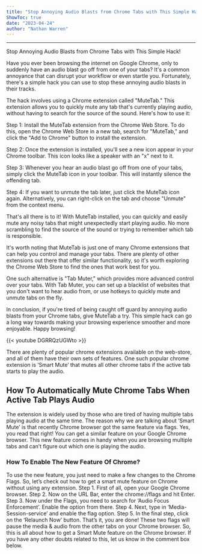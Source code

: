 ```yaml
---
title: "Stop Annoying Audio Blasts from Chrome Tabs with This Simple Hack!"
ShowToc: true 
date: "2023-04-24"
author: "Nathan Warren"
---
```

*****
Stop Annoying Audio Blasts from Chrome Tabs with This Simple Hack!

Have you ever been browsing the internet on Google Chrome, only to suddenly have an audio blast go off from one of your tabs? It's a common annoyance that can disrupt your workflow or even startle you. Fortunately, there's a simple hack you can use to stop these annoying audio blasts in their tracks.

The hack involves using a Chrome extension called "MuteTab." This extension allows you to quickly mute any tab that's currently playing audio, without having to search for the source of the sound. Here's how to use it:

Step 1: Install the MuteTab extension from the Chrome Web Store. To do this, open the Chrome Web Store in a new tab, search for "MuteTab," and click the "Add to Chrome" button to install the extension.

Step 2: Once the extension is installed, you'll see a new icon appear in your Chrome toolbar. This icon looks like a speaker with an "x" next to it.

Step 3: Whenever you hear an audio blast go off from one of your tabs, simply click the MuteTab icon in your toolbar. This will instantly silence the offending tab.

Step 4: If you want to unmute the tab later, just click the MuteTab icon again. Alternatively, you can right-click on the tab and choose "Unmute" from the context menu.

That's all there is to it! With MuteTab installed, you can quickly and easily mute any noisy tabs that might unexpectedly start playing audio. No more scrambling to find the source of the sound or trying to remember which tab is responsible.

It's worth noting that MuteTab is just one of many Chrome extensions that can help you control and manage your tabs. There are plenty of other extensions out there that offer similar functionality, so it's worth exploring the Chrome Web Store to find the ones that work best for you.

One such alternative is "Tab Muter," which provides more advanced control over your tabs. With Tab Muter, you can set up a blacklist of websites that you don't want to hear audio from, or use hotkeys to quickly mute and unmute tabs on the fly.

In conclusion, if you're tired of being caught off guard by annoying audio blasts from your Chrome tabs, give MuteTab a try. This simple hack can go a long way towards making your browsing experience smoother and more enjoyable. Happy browsing!

{{< youtube DGRRQzUGWto >}} 



There are plenty of popular chrome extensions available on the web-store, and all of them have their own sets of features. One such popular chrome extension is ‘Smart Mute’ that mutes all other chrome tabs if the active tab starts to play the audio.

 
## How To Automatically Mute Chrome Tabs When Active Tab Plays Audio


The extension is widely used by those who are tired of having multiple tabs playing audio at the same time. The reason why we are talking about ‘Smart Mute’ is that recently Chrome browser got the same feature via flags.
Yes, you read that right! You can get a similar feature on your Google Chrome browser. This new feature comes in handy when you are browsing multiple tabs and can’t figure out which one is playing the audio.

 
### How To Enable The New Feature Of Chrome?


To use the new feature, you just need to make a few changes to the Chrome Flags. So, let’s check out how to get a smart mute feature on Chrome without using any extension.
Step 1. First of all, open your Google Chrome browser.
Step 2. Now on the URL Bar, enter the chrome://flags and hit Enter.
Step 3. Now under the Flags, you need to search for ‘Audio Focus Enforcement’. Enable the option from there.
Step 4. Next, type in ‘Media-Session-service’ and enable the flag option.
Step 5. In the final step, click on the ‘Relaunch Now’ button.
That’s it, you are done! These two flags will pause the media & audio from the other tabs on your Chrome browser.
So, this is all about how to get a Smart Mute feature on the Chrome browser. If you have any other doubts related to this, let us know in the comment box below.




